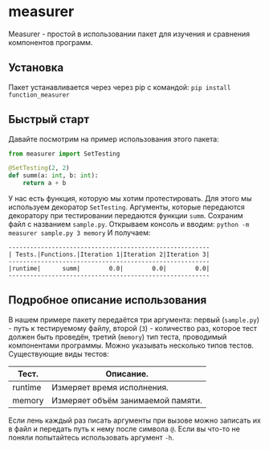 measurer
========

Measurer - простой в использовании пакет для изучения и сравнения компонентов программ.

Установка
---------
Пакет устанавливается через через pip с командой:
`pip install function_measurer`

Быстрый старт
-------------

Давайте посмотрим на пример использования этого пакета:
```python
from measurer import SetTesting

@SetTesting(2, 2)
def summ(a: int, b: int): 
    return a + b
```
У нас есть функция, которую мы хотим протестировать. Для этого мы используем декоратор `SetTesting`. Аргументы, которые передаются декоратору при тестировании передаются функции `summ`.
Сохраним файл с названием `sample.py`. Открываем консоль и вводим:
`python -m measurer sample.py 3 memory`
И получаем:
```
--------------------------------------------------------
| Tests.|Functions.|Iteration 1|Iteration 2|Iteration 3|
--------------------------------------------------------
|runtime|      summ|        0.0|        0.0|        0.0|
--------------------------------------------------------
```

Подробное описание использования
--------------------------------

В нашем примере пакету передаётся три аргумента: первый (`sample.py`) - путь к тестируемому файлу, второй (`3`) - количество раз, которое тест должен быть проведён, третий (`memory`) тип теста, проводимый компонентами программы. Можно указывать несколько типов тестов.
Существующие виды тестов:

| Тест.   | Описание.                             |
| ------- | ------------------------------------- |
| runtime | Измеряет время исполнения.            |
| memory  | Измеряет объём занимаемой памяти.     |

Если лень каждый раз писать аргументы при вызове можно записать их в файл и передать путь к нему после символа `@`.
Если вы что-то не поняли попытайтесь использовать аргумент `-h`.
